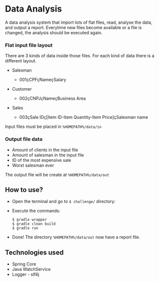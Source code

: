# Data Analysis

A data analysis system that import lots of flat files, read, analyse the data, and output a report. Everytime new files become available or a file is changed, the analysis should be executed again.

### Flat input file layout
There are 3 kinds of data inside those files. For each kind of data there is a different layout.

 - Salesman
    - 001çCPFçNameçSalary

 - Customer
    - 002çCNPJçNameçBusiness Area
 - Sales
    - 003çSale IDç[Item ID-Item Quantity-Item Price]çSalesman name

Input files must be placed in `%HOMEPATH%/data/in`

### Output file data
 - Amount of clients in the input file
 - Amount of salesman in the input file
 - ID of the most expensive sale
 - Worst salesman ever

The output file will be create at `%HOMEPATH%/data/out`


## How to use?

 - Open the terminal and go to ```$ challenge/``` directory:

 - Execute the commands:
    ```
    $ gradle wrapper
    $ gradle clean build
    $ gradle run
    ```

  - Done! The directory `%HOMEPATH%/data/out` now have a report file.


 ## Technologies used
  - Spring Core
  - Java WatchService
  - Logger - slf4j
